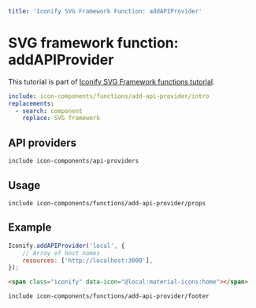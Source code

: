 ```yaml
title: 'Iconify SVG Framework Function: addAPIProvider'
```

# SVG framework function: addAPIProvider

This tutorial is part of [Iconify SVG Framework functions tutorial](./functions.md#api).

```yaml
include: icon-components/functions/add-api-provider/intro
replacements:
  - search: component
    replace: SVG framework
```

## API providers

`include icon-components/api-providers`

## Usage

`include icon-components/functions/add-api-provider/props`

## Example

```js
Iconify.addAPIProvider('local', {
	// Array of host names
	resources: ['http://localhost:3000'],
});
```

```html
<span class="iconify" data-icon="@local:material-icons:home"></span>
```

`include icon-components/functions/add-api-provider/footer`
